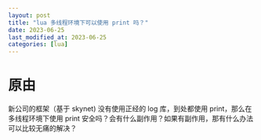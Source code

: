 ```yaml
---
layout: post
title: "lua 多线程环境下可以使用 print 吗？"
date: 2023-06-25
last_modified_at: 2023-06-25
categories: [lua]
---
```


# 原由
新公司的框架（基于 skynet) 没有使用正经的 log 库，到处都使用 print，那么在多线程环境下使用 print 安全吗？会有什么副作用？如果有副作用，那有什么办法可以比较无痛的解决？
